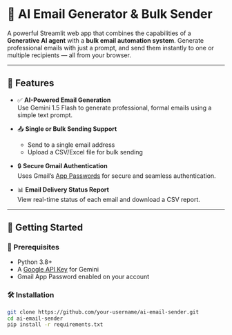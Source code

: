 # 📧 AI Email Generator & Bulk Sender

A powerful Streamlit web app that combines the capabilities of a **Generative AI agent** with a **bulk email automation system**. Generate professional emails with just a prompt, and send them instantly to one or multiple recipients — all from your browser.

---

## 🔧 Features

- ✅ **AI-Powered Email Generation**  
  Use Gemini 1.5 Flash to generate professional, formal emails using a simple text prompt.

- 📤 **Single or Bulk Sending Support**  
  - Send to a single email address  
  - Upload a CSV/Excel file for bulk sending

- 🔒 **Secure Gmail Authentication**  
  Uses Gmail’s [App Passwords](https://support.google.com/accounts/answer/185833) for secure and seamless authentication.

- 📊 **Email Delivery Status Report**  
  View real-time status of each email and download a CSV report.

---

## 🚀 Getting Started

### 🔗 Prerequisites

- Python 3.8+
- A [Google API Key](https://ai.google.dev/tutorials/python_quickstart) for Gemini
- Gmail App Password enabled on your account

### 🛠️ Installation

```bash
git clone https://github.com/your-username/ai-email-sender.git
cd ai-email-sender
pip install -r requirements.txt


